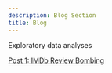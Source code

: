 ```yaml
---
description: Blog Section
title: Blog
---
```


Exploratory data analyses

[Post 1: IMDb Review Bombing](/post/IMDb-review-bombing)